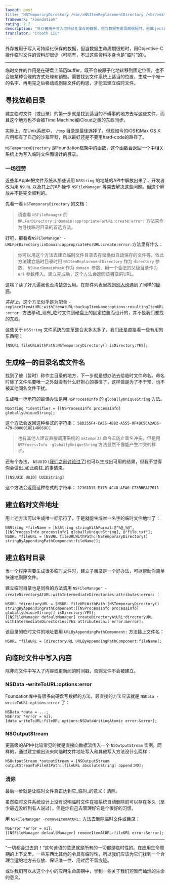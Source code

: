 ```yaml
---
layout: post
title: "NSTemporaryDirectory /<br/>NSItemReplacementDirectory /<br/>mktemp(3)"
framework: "Foundation"
rating: 7.7
description: "外存被用于写入可持续化保存的数据，但当数据生命周期很短时，用Objective-C操作临时文件的资料却很少（可能有，不过这些资料本身也是“临时”的）。"
translator: "Croath Liu"
---
```


外存被用于写入可持续化保存的数据，但当数据生命周期很短时，用Objective-C操作临时文件的资料却很少（可能有，不过这些资料本身也是“临时”的）。

* * *

临时文件的作用是在硬盘上简历buffer，既不会被原子化地转移到固定位置，也不会被某种合理的方式处理和销毁。需要找到文件系统上适当的位置、生成一个唯一的名字、再用完之后移动或删除文件的构思，才能去建立临时文件。

## 寻找依赖目录

建立临时文件（或目录）的第一步就是找到适当的不碍事的地方去写这些文件，而且这个地方也不会被Time Machine或iCloud之类的东西同步。

实际上，在Unix系统中， `/tmp` 目录是最佳选择了。但现如今的iOS和Max OS X应用都有了自己的沙箱容器，所以最好还是不要用hard-code的路径了。

`NSTemporaryDirectory` 是Foundation框架中的函数，这个函数会返回一个中相关系统上为写入临时文件而设计的目录。

### 一场徒劳

近些年Apple把文件系统从那些调用 `NSString` 的地址的API中解放出来了，开发者改为用 `NSURL` 以及其上的API操作 `NSFileManager` 等类去解决这些问题。但这个解放并不是完全顺利的。

先看一看 `NSTemporaryDirectory` 的文档：

> 请查看 `NSFileManager` 的 `URLForDirectory:inDomain:appropriateForURL:create:error:` 方法来作为寻找临时目录的首选方法。

好吧，那看看`NSFileManager -URLForDirectory:inDomain:appropriateForURL:create:error:`方法里有什么：

> 你可以用这个方法去建立临时文件目录去存储类似自动保存的文件等。依此方法建立临时目录时用  `NSItemReplacementDirectory` 作为 `directory` 参数、 `NSUserDomainMask` 作为 `domain `参数、用一个合法的父级目录作为 `url` 参数传入。建立完成后，这个方法会返回该目录的URL。

这啥？读了好几遍我也没清楚怎么用。在邮件列表里找到[别人也](http://lists.apple.com/archives/cocoa-dev/2012/Apr/msg00117.html)遇到了同样的[疑惑](http://lists.apple.com/archives/cocoa-dev/2012/Feb/msg00186.html)。

_实际上_，这个方法似乎是为配合 `-replaceItemAtURL:withItemAtURL:backupItemName:options:resultingItemURL:error:` 方法移动_现有_临时文件到硬盘上的固定位置而设计的，并不是我们要找的东西。

这些关于 `NSString` 文件系统的变革整合太多太多了，我们还是直接看一些有用的东西吧：

~~~{objective-c}
[NSURL fileURLWithPath:NSTemporaryDirectory() isDirectory:YES];
~~~

## 生成唯一的目录名或文件名

找到了被（暂时）称作主目录的地方，下一步就是想办法去给临时文件命名。命名时除了文件名要唯一之外就没有什么好担心的事情了，这样做是为了不干预、也不被其他同名文件干扰。

生成唯一标示符的最佳办法是用 `NSProcessInfo` 的 `globallyUniqueString` 方法。

~~~{objective-c}
NSString *identifier = [[NSProcessInfo processInfo] globallyUniqueString];
~~~

这个方法会返回这种格式的字符串： `5BD255F4-CA55-4B82-A555-0F4BC5CA2AD6-479-0000018E14D059CC`

> 也有其他人建议直接调用系统的 `mktemp(3)` 命令去防止重名冲突。但是用 `NSProcessInfo -globallyUniqueString` 方法显然不像能产生冲突的样子。

还有个办法， `NSUUID` ([我们之前讨论过了](http://nshipster.com/uuid-udid-unique-identifier))也可以生成出可用的结果，但我不觉得你会做出_如此疯狂_的事情来。

~~~{objective-c}
[[NSUUID UUID] UUIDString]
~~~

这个方法会返回这种格式的字符串： `22361D15-E17B-4C48-AEA6-C73BBEA17011`

## 建立临时文件地址

用上述方法可以生成唯一标示符了，于是就能生成唯一名字的临时文件地址了：

~~~{objective-c}
NSString *fileName = [NSString stringWithFormat:@"%@_%@", [[NSProcessInfo processInfo] globallyUniqueString], @"file.txt"];
NSURL *fileURL = [NSURL fileURLWithPath:[NSTemporaryDirectory() stringByAppendingPathComponent:fileName]];
~~~

## 建立临时目录

当一个程序需要生成很多临时文件时，建立子目录是一个好办法，可以帮助你简单快速地删除文件。

建立临时目录也是同样的方法调用 `NSFileManager -createDirectoryAtURL:withIntermediateDirectories:attributes:error:` ：

~~~{objective-c}
NSURL *directoryURL = [NSURL fileURLWithPath:[NSTemporaryDirectory() stringByAppendingPathComponent:[[NSProcessInfo processInfo] globallyUniqueString]] isDirectory:YES];
[[NSFileManager defaultManager] createDirectoryAtURL:directoryURL withIntermediateDirectories:YES attributes:nil error:&error];
~~~

该目录的临时文件的地址要用 `URLByAppendingPathComponent:` 方法接上文件名：

~~~{objective-c}
NSURL *fileURL = [directoryURL URLByAppendingPathComponent:fileName];
~~~

## 向临时文件中写入内容

除非向文件中写入了内容或更新闻的时间戳，否则文件不会被建立。

### NSData -writeToURL:options:error

Foundation库中有很多向硬盘写数据的方法，最直接的方法应该就是 `NSData -writeToURL:options:error` 了：

~~~{objective-c}
NSData *data = ...;
NSError *error = nil;
[data writeToURL:fileURL options:NSDataWritingAtomic error:&error];
~~~

### NSOutputStream

更高级的API中比较常见的就是直接向数据流传入一个  `NSOutputStream`  实例。同样的，通过建立输出流来向临时文件地址写入和其他写入方法没什么两样：

~~~{objective-c}
NSOutputStream *outputStream = [NSOutputStream outputStreamToFileAtPath:[fileURL absoluteString] append:NO];
~~~

### 清除

最后一步就是让临时文件真正达到它_临时_的意义：清除。

虽然临时文件系统设计上没有说明临时文件在被系统自动删除前可以存在多久（至少最近没听到有人说过），但是你自己去管理好它是个很好的习惯。

用 `NSFileManager -removeItemAtURL:` 方法去删除临时文件或目录：

~~~{objective-c}
NSError *error = nil;
[[NSFileManager defaultManager] removeItemAtURL:fileURL error:&error];
~~~

* * *

“一切都会过去的！”这句谚语的意思就是所有的一切都是临时性的。在应用生命周期的上下文里，一些东西比其他的令具有临时性，所以我们应该为它们找到一个合理合适的地方去存放、保证唯一性、用过后不留痕迹。

或许我们可以从这个小小的应用生命周期中，学到一些关于我们短暂而灿烂的生命的意义。
